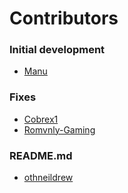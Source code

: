 # Contributors
### Initial development
* [Manu](https://github.com/zManu27/)

### Fixes
* [Cobrex1](https://github.com/cobrex1/)
* [Romvnly-Gaming](https://github.com/Romvnly-Gaming)

### README.md
* [othneildrew](https://github.com/othneildrew/Best-README-Template)
